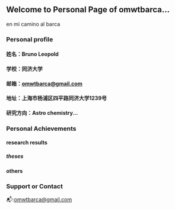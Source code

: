 ## Welcome to Personal Page of omwtbarca...
en mi camino al barca

### Personal profile

#### 姓名：Bruno Leopold

#### 学校：同济大学

#### 邮箱：omwtbarca@gmail.com

#### 地址：上海市杨浦区四平路同济大学1239号

#### 研究方向：Astro chemistry...  

### Personal Achievements

#### research results

##### theses

#### others




### Support or Contact
📬:<omwtbarca@gmail.com>

